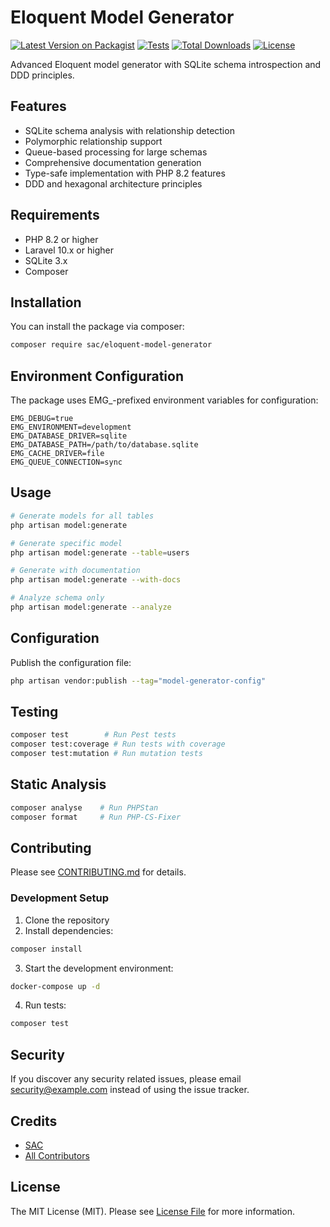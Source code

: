 # Eloquent Model Generator

[![Latest Version on Packagist](https://img.shields.io/packagist/v/sac/eloquent-model-generator.svg)](https://packagist.org/packages/sac/eloquent-model-generator)
[![Tests](https://github.com/sac/eloquent-model-generator/actions/workflows/ci.yml/badge.svg)](https://github.com/sac/eloquent-model-generator/actions/workflows/ci.yml)
[![Total Downloads](https://img.shields.io/packagist/dt/sac/eloquent-model-generator.svg)](https://packagist.org/packages/sac/eloquent-model-generator)
[![License](https://img.shields.io/packagist/l/sac/eloquent-model-generator.svg)](https://packagist.org/packages/sac/eloquent-model-generator)

Advanced Eloquent model generator with SQLite schema introspection and DDD principles.

## Features

- SQLite schema analysis with relationship detection
- Polymorphic relationship support
- Queue-based processing for large schemas
- Comprehensive documentation generation
- Type-safe implementation with PHP 8.2 features
- DDD and hexagonal architecture principles

## Requirements

- PHP 8.2 or higher
- Laravel 10.x or higher
- SQLite 3.x
- Composer

## Installation

You can install the package via composer:

```bash
composer require sac/eloquent-model-generator
```

## Environment Configuration

The package uses EMG_-prefixed environment variables for configuration:

```env
EMG_DEBUG=true
EMG_ENVIRONMENT=development
EMG_DATABASE_DRIVER=sqlite
EMG_DATABASE_PATH=/path/to/database.sqlite
EMG_CACHE_DRIVER=file
EMG_QUEUE_CONNECTION=sync
```

## Usage

```bash
# Generate models for all tables
php artisan model:generate

# Generate specific model
php artisan model:generate --table=users

# Generate with documentation
php artisan model:generate --with-docs

# Analyze schema only
php artisan model:generate --analyze
```

## Configuration

Publish the configuration file:

```bash
php artisan vendor:publish --tag="model-generator-config"
```

## Testing

```bash
composer test        # Run Pest tests
composer test:coverage # Run tests with coverage
composer test:mutation # Run mutation tests
```

## Static Analysis

```bash
composer analyse    # Run PHPStan
composer format     # Run PHP-CS-Fixer
```

## Contributing

Please see [CONTRIBUTING.md](CONTRIBUTING.md) for details.

### Development Setup

1. Clone the repository
2. Install dependencies:

```bash
composer install
```

3. Start the development environment:

```bash
docker-compose up -d
```

4. Run tests:

```bash
composer test
```

## Security

If you discover any security related issues, please email <security@example.com> instead of using the issue tracker.

## Credits

- [SAC](https://github.com/sac)
- [All Contributors](../../contributors)

## License

The MIT License (MIT). Please see [License File](LICENSE.md) for more information.
